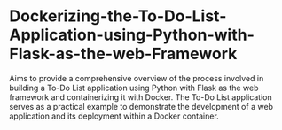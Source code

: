 # Dockerizing-the-To-Do-List-Application-using-Python-with-Flask-as-the-web-Framework
Aims to provide a comprehensive overview of the process involved in building a To-Do List application using Python with Flask as the web framework and containerizing it with Docker. The To-Do List application serves as a practical example to demonstrate the development of a web application and its deployment within a Docker container.
